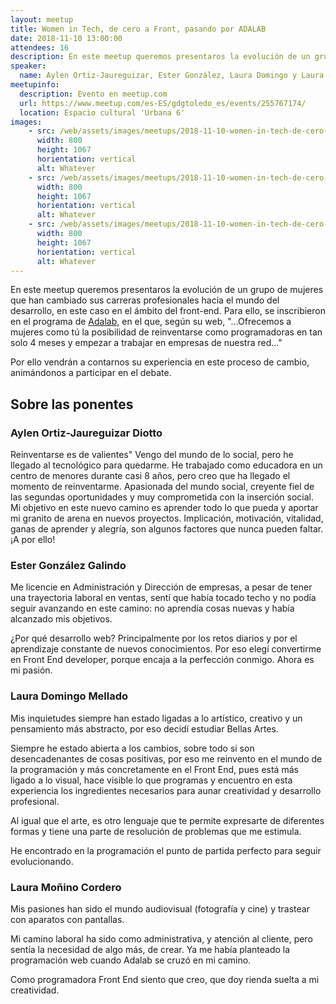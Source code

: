 ```yaml
---
layout: meetup
title: Women in Tech, de cero a Front, pasando por ADALAB
date: 2018-11-10 13:00:00
attendees: 16
description: En este meetup queremos presentaros la evolución de un grupo de mujeres que han cambiado sus carreras profesionales hacia el mundo del desarrollo, en este caso en el ámbito del front-end, gracias al programa de [Adalab](https://adalab.es)
speaker:
  name: Aylen Ortiz-Jaureguizar, Ester González, Laura Domingo y Laura Moñino
meetupinfo:
  description: Evento en meetup.com
  url: https://www.meetup.com/es-ES/gdgtoledo_es/events/255767174/
  location: Espacio cultural 'Urbana 6'
images:
    - src: /web/assets/images/meetups/2018-11-10-women-in-tech-de-cero-a-front-pasando-por-adalab/ponentes.jpg
      width: 800
      height: 1067
      horientation: vertical
      alt: Whatever
    - src: /web/assets/images/meetups/2018-11-10-women-in-tech-de-cero-a-front-pasando-por-adalab/aylen-y-companieras.jpg
      width: 800
      height: 1067
      horientation: vertical
      alt: Whatever
    - src: /web/assets/images/meetups/2018-11-10-women-in-tech-de-cero-a-front-pasando-por-adalab/comida-post-meetup.jpg
      width: 800
      height: 1067
      horientation: vertical
      alt: Whatever
---
```


En este meetup queremos presentaros la evolución de un grupo de mujeres que han cambiado sus carreras profesionales hacia el mundo del desarrollo, en este caso en el ámbito del front-end. Para ello, se inscribieron en el programa de [Adalab](https://adalab.es), en el que, según su web, "...Ofrecemos a mujeres como tú la posibilidad de reinventarse como programadoras en tan solo 4 meses y empezar a trabajar en empresas de nuestra red..."

Por ello vendrán a contarnos su experiencia en este proceso de cambio, animándonos a participar en el debate.

## Sobre las ponentes
### Aylen Ortiz-Jaureguizar Diotto
Reinventarse es de valientes" Vengo del mundo de lo social, pero he llegado al tecnológico para quedarme.
He trabajado como educadora en un centro de menores durante casi 8 años, pero creo que ha llegado el momento de reinventarme.
Apasionada del mundo social, creyente fiel de las segundas oportunidades y muy comprometida con la inserción social.
Mi objetivo en este nuevo camino es aprender todo lo que pueda y aportar mi granito de arena en nuevos proyectos. Implicación, motivación, vitalidad, ganas de aprender y alegría, son algunos factores que nunca pueden faltar. ¡A por ello!

### Ester González Galindo
Me licencie en Administración y Dirección de empresas, a pesar de tener una trayectoria laboral en ventas, sentí que había tocado techo y no podía seguir avanzando en este camino: no aprendía cosas nuevas y había alcanzado mis objetivos.

¿Por qué desarrollo web? Principalmente por los retos diarios y por el aprendizaje constante de nuevos conocimientos. Por eso elegí convertirme en Front End developer, porque encaja a la perfección conmigo. Ahora es mi pasión.

### Laura Domingo Mellado
Mis inquietudes siempre han estado ligadas a lo artístico, creativo y un pensamiento más abstracto, por eso decidí estudiar Bellas Artes.

Siempre he estado abierta a los cambios, sobre todo si son desencadenantes de cosas positivas, por eso me reinvento en el mundo de la programación y más concretamente en el Front End, pues está más ligado a lo visual, hace visible lo que programas y encuentro en esta experiencia los ingredientes necesarios para aunar creatividad y desarrollo profesional.

Al igual que el arte, es otro lenguaje que te permite expresarte de diferentes formas y tiene una parte de resolución de problemas que me estimula.

He encontrado en la programación el punto de partida perfecto para seguir evolucionando.

### Laura Moñino Cordero
Mis pasiones han sido el mundo audiovisual (fotografía y cine) y trastear con aparatos con pantallas.

Mi camino laboral ha sido como administrativa, y atención al cliente, pero sentía la necesidad de algo más, de crear. Ya me había planteado la programación web cuando Adalab se cruzó en mi camino.

Como programadora Front End siento que creo, que doy rienda suelta a mi creatividad.